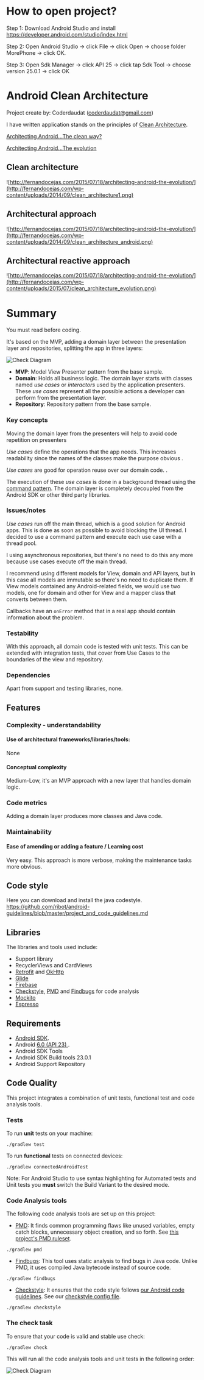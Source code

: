 How to open project?
=========================

Step 1: Download Android Studio and install
https://developer.android.com/studio/index.html

Step 2: Open Android Studio -> click File -> click Open -> choose folder MorePhone -> click OK.

Step 3: Open Sdk Manager -> click API 25 -> click tap Sdk Tool -> choose version 25.0.1 -> click OK


Android Clean Architecture
=========================

Project create by: Coderdaudat (coderdaudat@gmail.com)

I have written application stands on the principles of [Clean Architecture](https://blog.8thlight.com/uncle-bob/2012/08/13/the-clean-architecture.html).

[Architecting Android…The clean way?](http://fernandocejas.com/2014/09/03/architecting-android-the-clean-way/)

[Architecting Android…The evolution](http://fernandocejas.com/2015/07/18/architecting-android-the-evolution/)

Clean architecture
-----------------
![http://fernandocejas.com/2015/07/18/architecting-android-the-evolution/](http://fernandocejas.com/wp-content/uploads/2014/09/clean_architecture1.png)

Architectural approach
-----------------
![http://fernandocejas.com/2015/07/18/architecting-android-the-evolution/](http://fernandocejas.com/wp-content/uploads/2014/09/clean_architecture_android.png)

Architectural reactive approach
-----------------
![http://fernandocejas.com/2015/07/18/architecting-android-the-evolution/](http://fernandocejas.com/wp-content/uploads/2015/07/clean_architecture_evolution.png)


Summary
=========================
You must read before coding.

It's based on the MVP, adding a domain layer between the presentation layer and repositories, splitting the app in three layers:

![Check Diagram](images/mvp-clean.png)

* **MVP**: Model View Presenter pattern from the base sample.
* **Domain**: Holds all business logic. The domain layer starts with classes named *use cases* or *interactors* used by the application presenters. These *use cases* represent all the possible actions a developer can perform from the presentation layer.
* **Repository**: Repository pattern from the base sample.

### Key concepts
 Moving the domain layer from the presenters will help to avoid code repetition on presenters

*Use cases* define the operations that the app needs. This increases readability since the names of the classes make the purpose obvious .

*Use cases* are good for operation reuse over our domain code. .

The execution of these *use cases* is done in a background thread using the [command pattern](http://www.oodesign.com/command-pattern.html). The domain layer is completely decoupled from the Android SDK or other third party libraries.

### Issues/notes
*Use cases* run off the main thread, which is a good solution for Android apps.  This is done as soon as possible to avoid blocking the UI thread. I decided to use a command pattern and execute each use case with a thread pool.

I using asynchronous repositories, but there's no need to do this any more because use cases execute off the main thread.

I recommend using different models for View, domain and API layers, but in this case all models are immutable so there's no need to duplicate them. If View models contained any Android-related fields, we would use two models, one for domain and other for View and a mapper class that converts between them.

Callbacks have an `onError` method that in a real app should contain information about the problem.

### Testability

With this approach, all domain code is tested with unit tests. This can be extended with integration tests, that cover from Use Cases to the boundaries of the view and repository.

### Dependencies

Apart from support and testing libraries, none.

## Features

### Complexity - understandability

#### Use of architectural frameworks/libraries/tools:

None

#### Conceptual complexity

Medium-Low, it's an MVP approach with a new layer that handles domain logic.

### Code metrics


Adding a domain layer produces more classes and Java code.

### Maintainability

#### Ease of amending or adding a feature / Learning cost
Very easy. This approach is more verbose, making the maintenance tasks more obvious.


Code style
-----------

Here you can download and install the java codestyle.
https://github.com/ribot/android-guidelines/blob/master/project_and_code_guidelines.md

## Libraries

The libraries and tools used include:

- Support library
- RecyclerViews and CardViews
- [Retrofit](http://square.github.io/retrofit/) and [OkHttp](https://github.com/square/okhttp)
- [Glide](https://github.com/bumptech/glide)
- [Firebase](https://www.firebase.com/docs/android/)
- [Checkstyle](http://checkstyle.sourceforge.net/), [PMD](https://pmd.github.io/) and [Findbugs](http://findbugs.sourceforge.net/) for code analysis
- [Mockito](http://mockito.org/)
- [Espresso](https://google.github.io/android-testing-support-library/)

## Requirements

- [Android SDK](http://developer.android.com/sdk/index.html).
- Android [6.0 (API 23) ](http://developer.android.com/tools/revisions/platforms.html#6.0).
- Android SDK Tools
- Android SDK Build tools 23.0.1
- Android Support Repository

## Code Quality

This project integrates a combination of unit tests, functional test and code analysis tools.

### Tests

To run **unit** tests on your machine:

```
./gradlew test
```

To run **functional** tests on connected devices:

```
./gradlew connectedAndroidTest
```

Note: For Android Studio to use syntax highlighting for Automated tests and Unit tests you **must** switch the Build Variant to the desired mode.

### Code Analysis tools

The following code analysis tools are set up on this project:

* [PMD](https://pmd.github.io/): It finds common programming flaws like unused variables, empty catch blocks, unnecessary object creation, and so forth. See [this project's PMD ruleset](config/quality/pmd/pmd-ruleset.xml).

```
./gradlew pmd
```

* [Findbugs](http://findbugs.sourceforge.net/): This tool uses static analysis to find bugs in Java code. Unlike PMD, it uses compiled Java bytecode instead of source code.

```
./gradlew findbugs
```

* [Checkstyle](http://checkstyle.sourceforge.net/): It ensures that the code style follows [our Android code guidelines](https://github.com/ribot/android-guidelines/blob/master/project_and_code_guidelines.md#2-code-guidelines). See our [checkstyle config file](config/quality/checkstyle/checkstyle-config.xml).

```
./gradlew checkstyle
```

### The check task

To ensure that your code is valid and stable use check:

```
./gradlew check
```

This will run all the code analysis tools and unit tests in the following order:

![Check Diagram](images/check-task-diagram.png)
